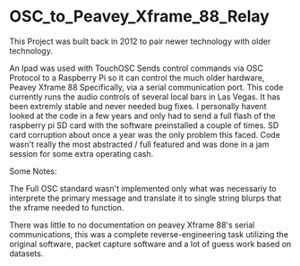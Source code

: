 # OSC_to_Peavey_Xframe_88_Relay
 
 
This Project was built back in 2012 to pair newer technology with older technology.   

An Ipad was used with TouchOSC Sends control commands via OSC Protocol to a Raspberry Pi so it can control the much older hardware, Peavey Xframe 88 Specifically, via a serial communication port.   This code currently runs the audio controls of several local bars in Las Vegas.    It has been extremly stable and never needed bug fixes.  I personally havent looked at the code in a few years and only had to send a full flash of the raspberry pi SD card with the software preinstalled a couple of times.   SD card corruption about once a year was the only problem this faced.   Code wasn't really the most abstracted / full featured and was done in a jam session for some extra operating cash.   

Some Notes:

The Full OSC standard wasn't implemented only what was necessariy to interprete the primary message and translate it to single string blurps that the xframe needed to function.

There was little to no documentation on peavey Xframe 88's serial communications,  this was a complete reverse-engineering task utilizing the original software, packet capture software and a lot of guess work based on datasets.    
